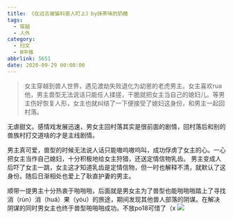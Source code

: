 ```yaml
---
title: 《在远古被猫科兽人盯上》by抹茶味的奶糖
tags:
  - 穿越
  - 人外
category:
  - 扫文
  - Ⅲ中推
abbrlink: 5651
date: 2020-09-29 00:00:00
---
```

<meta name="referrer" content="no-referrer" />

> 女主穿越到兽人世界，遇见渡劫失败退化为幼崽的老虎男主。女主喜欢rua他，男主兽型无法说话只能任人揉搓，干脆就把女主当自己的媳妇儿。等男主伤好恢复人形，女主也就纠结了一下便接受了媳妇这身份，和男主一起回村落。 ​​​​

<!-- more -->

无虐甜文。感情戏发展迅速，男女主回村落其实是很前面的剧情，回村落后和别的兽族村打交道啥的才是主线剧情。

男主真可爱，兽型的时候无法说人话只能嗷呜嗷呜叫，成功俘虏了女主的心。一心把女主当作自己媳妇，十分积极地给女主狩猎，还送定情信物乳齿。
男主变成人后吓了女主一跳，女主这才知道乳齿是定情信物，但一时也解释不清，就默认了这身份。随后日渐相处也爱上了耿直护妻的男主。

顺带一提男主十分热衷于啪啪啪，后面就是男女主为了兽型也能啪啪啪踏上了寻找消（rùn）消（huá）果（yóu）的旅途，期间发现其他兽人部落的阴谋。在解决阴谋的同时男女主也终于兽型啪啪啪成功。不放po18可惜了（x
![](https://wx3.sinaimg.cn/mw690/0069kFhhgy1gj7mbfjyeaj30n01dsnpe.jpg)
